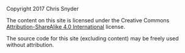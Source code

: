 Copyright 2017 Chris Snyder

The content on this site is licensed under the Creative Commons [Attribution-ShareAlike 4.0 International](http://creativecommons.org/licenses/by-sa/4.0/) license.

The source code for this site (excluding content) may be freely used without attribution.
